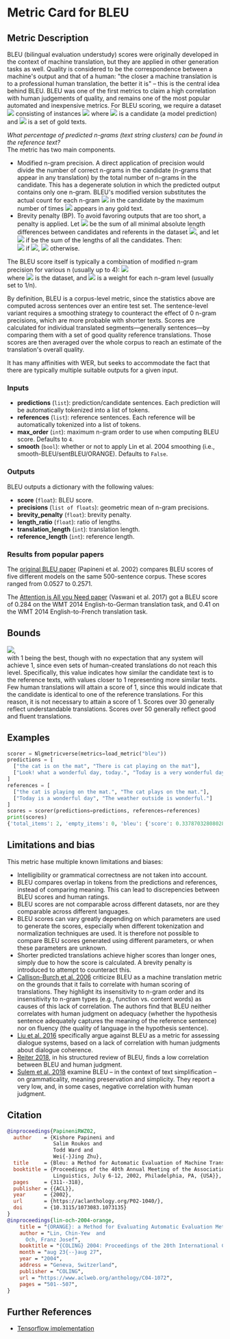 # Metric Card for BLEU

## Metric Description
BLEU (bilingual evaluation understudy) scores were originally developed in the context of machine translation, but they are applied in other generation tasks as well.
Quality is considered to be the correspondence between a machine's output and that of a human: "the closer a machine translation is to a professional human translation, the better it is" – this is the central idea behind BLEU.
BLEU was one of the first metrics to claim a high correlation with human judgements of quality, and remains one of the most popular automated and inexpensive metrics.
For BLEU scoring, we require a dataset <img src="https://render.githubusercontent.com/render/math?math={Y}##gh-light-mode-only"> consisting of instances <img src="https://render.githubusercontent.com/render/math?math={(a, B)}##gh-light-mode-only"> where <img src="https://render.githubusercontent.com/render/math?math={a}##gh-light-mode-only"> is a candidate (a model prediction) and <img src="https://render.githubusercontent.com/render/math?math={B}##gh-light-mode-only"> is a set of gold texts.

_What percentage of predicted n-grams (text string clusters) can be found in the reference text?_<br>
The metric has two main components.
- Modified n-gram precision. A direct application of precision would divide the number of correct n-grams in the candidate (n-grams that appear in any translation) by the total number of n-grams in the candidate. This has a degenerate solution in which the predicted output contains only one n-gram. BLEU's modified version substitutes the actual count for each n-gram <img src="https://render.githubusercontent.com/render/math?math={s}##gh-light-mode-only"> in the candidate by the maximum number of times <img src="https://render.githubusercontent.com/render/math?math={s}##gh-light-mode-only"> appears in any gold text.
- Brevity penalty (BP). To avoid favoring outputs that are too short, a penalty is applied. Let <img src="https://render.githubusercontent.com/render/math?math={r}##gh-light-mode-only"> be the sum of all minimal absolute length differences between candidates and referents in the dataset <img src="https://render.githubusercontent.com/render/math?math={Y}##gh-light-mode-only">, and let <img src="https://render.githubusercontent.com/render/math?math={c}##gh-light-mode-only"> if  be the sum of the lengths of all the candidates. Then:<br>
<img src="https://render.githubusercontent.com/render/math?math={BP(Y) = 1}##gh-light-mode-only"> if <img src="https://render.githubusercontent.com/render/math?math={c > r}##gh-light-mode-only">, <img src="https://render.githubusercontent.com/render/math?math={BP(Y) = \exp\left(1 - \frac{r}{c}\right)}##gh-light-mode-only"> otherwise.

The BLEU score itself is typically a combination of modified n-gram precision for various n (usually up to 4):
<img src="https://render.githubusercontent.com/render/math?math={BLEU(Y) = BP(Y) \cdot \exp\left(\sum_{n=1}^{N} w_{n} \cdot \log\left(modified-precision(Y, n\right)\right)}##gh-light-mode-only"><br>
where <img src="https://render.githubusercontent.com/render/math?math={Y}##gh-light-mode-only"> is the dataset, and <img src="https://render.githubusercontent.com/render/math?math={w_n}##gh-light-mode-only"> is a weight for each n-gram level (usually set to 1/n).

By definition, BLEU is a corpus-level metric, since the statistics above are computed across sentences over an entire test set.
The sentence-level variant requires a smoothing strategy to counteract the effect of 0 n-gram precisions, which are more probable with shorter texts.
Scores are calculated for individual translated segments—generally sentences—by comparing them with a set of good quality reference translations. Those scores are then averaged over the whole corpus to reach an estimate of the  translation's overall quality.

It has many affinities with WER, but seeks to accommodate the fact that there are typically multiple suitable outputs for a given input.

### Inputs
- **predictions** (`list`): prediction/candidate sentences. Each prediction will be automatically tokenized into a list of tokens.
- **references** (`list`): reference sentences. Each reference will be automatically tokenized into a list of tokens.
- **max_order** (`int`): maximum n-gram order to use when computing BLEU score. Defaults to `4`.
- **smooth** (`bool`): whether or not to apply Lin et al. 2004 smoothing (i.e., smooth-BLEU/sentBLEU/ORANGE). Defaults to `False`.

### Outputs
BLEU outputs a dictionary with the following values:
- **score** (`float`): BLEU score.
- **precisions** (`list of floats`): geometric mean of n-gram precisions.
- **brevity_penalty** (`float`): brevity penalty.
- **length_ratio** (`float`): ratio of lengths.
- **translation_length** (`int`): translation length.
- **reference_length** (`int`): reference length.

### Results from popular papers
The [original BLEU paper](https://aclanthology.org/P02-1040/) (Papineni et al. 2002) compares BLEU scores of five different models on the same 500-sentence corpus. These scores ranged from 0.0527 to 0.2571.

The [Attention is All you Need paper](https://proceedings.neurips.cc/paper/2017/file/3f5ee243547dee91fbd053c1c4a845aa-Paper.pdf) (Vaswani et al. 2017) got a BLEU score of 0.284 on the WMT 2014 English-to-German translation task, and 0.41 on the WMT 2014 English-to-French translation task.

## Bounds
<img src="https://render.githubusercontent.com/render/math?math={[0,1]}##gh-light-mode-only">,<br>
with 1 being the best, though with no expectation that any system will achieve 1, since even sets of human-created translations do not reach this level. Specifically, this value indicates how similar the candidate text is to  the reference texts, with values closer to 1 representing more similar texts. Few human translations will attain a  score of 1, since this would indicate that the candidate is identical to one of the reference translations. For this  reason, it is not necessary to attain a score of 1.
Scores over 30 generally reflect understandable translations. Scores over 50 generally reflect good and fluent translations.

## Examples
```python
scorer = Nlgmetricverse(metrics=load_metric("bleu"))
predictions = [
  ["the cat is on the mat", "There is cat playing on the mat"],
  ["Look! what a wonderful day, today.", "Today is a very wonderful day"]
]
references = [
  ["the cat is playing on the mat.", "The cat plays on the mat."], 
  ["Today is a wonderful day", "The weather outside is wonderful."]
]
scores = scorer(predictions=predictions, references=references)
print(scores)
{'total_items': 2, 'empty_items': 0, 'bleu': {'score': 0.3378703280802838, 'precisions': [0.84, 0.5714285714285714, 0.35294117647058826, 0.07692307692307693], 'brevity_penalty': 1.0, 'length_ratio': 1.1818181818181819, 'translation_length': 13, 'reference_length': 11}}
```

## Limitations and bias
This metric hase multiple known limitations and biases:
- Intelligibility or grammatical correctness are not taken into account.
- BLEU compares overlap in tokens from the predictions and references, instead of comparing meaning. This can lead to discrepencies between BLEU scores and human ratings.
- BLEU scores are not comparable across different datasets, nor are they comparable across different languages.
- BLEU scores can vary greatly depending on which parameters are used to generate the scores, especially when different tokenization and normalization techniques are used. It is therefore not possible to compare BLEU scores generated using different parameters, or when these parameters are unknown.
- Shorter predicted translations achieve higher scores than longer ones, simply due to how the score is calculated. A brevity penalty is introduced to attempt to counteract this.
- [Callison-Burch et al. 2006](http://www.aclweb.org/anthology/E06-1032) criticize BLEU as a machine translation metric on the grounds that it fails to correlate with human scoring of translations. They highlight its insensitivity to n-gram order and its insensitivity to n-gram types (e.g., function vs. content words) as causes of this lack of correlation. The authors find that BLEU neither correlates with human judgment on adequacy (whether the hypothesis sentence adequately captures the meaning of the reference sentence) nor on fluency (the quality of language in the hypothesis sentence).
- [Liu et al. 2016](https://www.aclweb.org/anthology/D16-1230) specifically argue against BLEU as a metric for assessing dialogue systems, based on a lack of correlation with human judgments about dialogue coherence.
- [Reiter 2018](https://aclanthology.org/J18-3002/), in his structured review of BLEU, finds a low correlation between BLEU and human judgment.
- [Sulem et al. 2018](https://aclanthology.org/D18-1081/) examine BLEU – in the context of text simplification – on grammaticality, meaning preservation and simplicity. They report a very low, and, in some cases, negative correlation with human judgment.
  
## Citation
```bibtex
@inproceedings{PapineniRWZ02,
  author    = {Kishore Papineni and
               Salim Roukos and
               Todd Ward and
               Wei{-}Jing Zhu},
  title     = {Bleu: a Method for Automatic Evaluation of Machine Translation},
  booktitle = {Proceedings of the 40th Annual Meeting of the Association for Computational
               Linguistics, July 6-12, 2002, Philadelphia, PA, {USA}},
  pages     = {311--318},
  publisher = {{ACL}},
  year      = {2002},
  url       = {https://aclanthology.org/P02-1040/},
  doi       = {10.3115/1073083.1073135}
}
@inproceedings{lin-och-2004-orange,
    title = "{ORANGE}: a Method for Evaluating Automatic Evaluation Metrics for Machine Translation",
    author = "Lin, Chin-Yew  and
      Och, Franz Josef",
    booktitle = "{COLING} 2004: Proceedings of the 20th International Conference on Computational Linguistics",
    month = "aug 23{--}aug 27",
    year = "2004",
    address = "Geneva, Switzerland",
    publisher = "COLING",
    url = "https://www.aclweb.org/anthology/C04-1072",
    pages = "501--507",
}
```

## Further References
- [Tensorflow implementation](https://github.com/tensorflow/nmt/blob/master/nmt/scripts/bleu.py)
